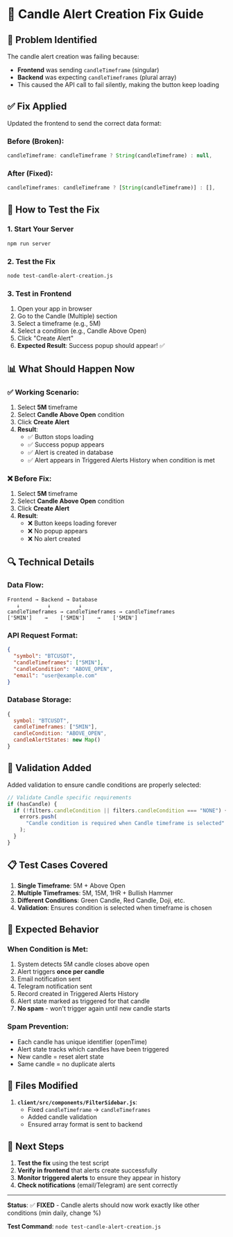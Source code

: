 # 🔧 Candle Alert Creation Fix Guide

## 🐛 **Problem Identified**
The candle alert creation was failing because:
- **Frontend** was sending `candleTimeframe` (singular)
- **Backend** was expecting `candleTimeframes` (plural array)
- This caused the API call to fail silently, making the button keep loading

## ✅ **Fix Applied**
Updated the frontend to send the correct data format:

### **Before (Broken):**
```javascript
candleTimeframe: candleTimeframe ? String(candleTimeframe) : null,
```

### **After (Fixed):**
```javascript
candleTimeframes: candleTimeframe ? [String(candleTimeframe)] : [],
```

## 🧪 **How to Test the Fix**

### **1. Start Your Server**
```bash
npm run server
```

### **2. Test the Fix**
```bash
node test-candle-alert-creation.js
```

### **3. Test in Frontend**
1. Open your app in browser
2. Go to the Candle (Multiple) section
3. Select a timeframe (e.g., 5M)
4. Select a condition (e.g., Candle Above Open)
5. Click "Create Alert"
6. **Expected Result**: Success popup should appear! ✅

## 📊 **What Should Happen Now**

### **✅ Working Scenario:**
1. Select **5M** timeframe
2. Select **Candle Above Open** condition
3. Click **Create Alert**
4. **Result**: 
   - ✅ Button stops loading
   - ✅ Success popup appears
   - ✅ Alert is created in database
   - ✅ Alert appears in Triggered Alerts History when condition is met

### **❌ Before Fix:**
1. Select **5M** timeframe
2. Select **Candle Above Open** condition
3. Click **Create Alert**
4. **Result**: 
   - ❌ Button keeps loading forever
   - ❌ No popup appears
   - ❌ No alert created

## 🔍 **Technical Details**

### **Data Flow:**
```
Frontend → Backend → Database
   ↓         ↓         ↓
candleTimeframes → candleTimeframes → candleTimeframes
['5MIN']    →    ['5MIN']    →    ['5MIN']
```

### **API Request Format:**
```json
{
  "symbol": "BTCUSDT",
  "candleTimeframes": ["5MIN"],
  "candleCondition": "ABOVE_OPEN",
  "email": "user@example.com"
}
```

### **Database Storage:**
```javascript
{
  symbol: "BTCUSDT",
  candleTimeframes: ["5MIN"],
  candleCondition: "ABOVE_OPEN",
  candleAlertStates: new Map()
}
```

## 🚨 **Validation Added**
Added validation to ensure candle conditions are properly selected:

```javascript
// Validate Candle specific requirements
if (hasCandle) {
  if (!filters.candleCondition || filters.candleCondition === "NONE") {
    errors.push(
      "Candle condition is required when Candle timeframe is selected"
    );
  }
}
```

## 📋 **Test Cases Covered**

1. **Single Timeframe**: 5M + Above Open
2. **Multiple Timeframes**: 5M, 15M, 1HR + Bullish Hammer
3. **Different Conditions**: Green Candle, Red Candle, Doji, etc.
4. **Validation**: Ensures condition is selected when timeframe is chosen

## 🎯 **Expected Behavior**

### **When Condition is Met:**
1. System detects 5M candle closes above open
2. Alert triggers **once per candle**
3. Email notification sent
4. Telegram notification sent
5. Record created in Triggered Alerts History
6. Alert state marked as triggered for that candle
7. **No spam** - won't trigger again until new candle starts

### **Spam Prevention:**
- Each candle has unique identifier (openTime)
- Alert state tracks which candles have been triggered
- New candle = reset alert state
- Same candle = no duplicate alerts

## 🔧 **Files Modified**

1. **`client/src/components/FilterSidebar.js`**:
   - Fixed `candleTimeframe` → `candleTimeframes`
   - Added candle validation
   - Ensured array format is sent to backend

## 🚀 **Next Steps**

1. **Test the fix** using the test script
2. **Verify in frontend** that alerts create successfully
3. **Monitor triggered alerts** to ensure they appear in history
4. **Check notifications** (email/Telegram) are sent correctly

---

**Status**: ✅ **FIXED** - Candle alerts should now work exactly like other conditions (min daily, change %)

**Test Command**: `node test-candle-alert-creation.js`

